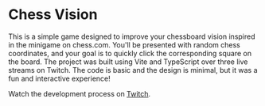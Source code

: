 # Chess Vision

This is a simple game designed to improve your chessboard vision inspired in the minigame on chess.com. You'll be presented with random chess coordinates, and your goal is to quickly click the corresponding square on the board. The project was built using Vite and TypeScript over three live streams on Twitch. The code is basic and the design is minimal, but it was a fun and interactive experience!

Watch the development process on [Twitch](https://www.twitch.tv/calicoscos8).